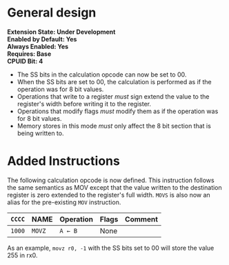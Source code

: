 # General design

**Extension State: Under Development**  
**Enabled by Default: Yes**  
**Always Enabled: Yes**  
**Requires: Base**  
**CPUID Bit: 4**  

- The SS bits in the calculation opcode can now be set to 00.
- When the SS bits are set to 00, the calculation is performed as if the operation was for 8 bit values.
- Operations that write to a register _must_ sign extend the value to the register's width before writing it to the register.
- Operations that modify flags _must_ modify them as if the operation was for 8 bit values.
- Memory stores in this mode _must_ only affect the 8 bit section that is being written to.

# Added Instructions

The following calculation opcode is now defined. This instruction follows the same semantics as MOV except that the value written to the destination register is zero extended to the register's full width. `MOVS` is also now an alias for the pre-existing `MOV` instruction.

| `CCCC` | NAME       | Operation                          | Flags  | Comment     |
|--------|------------|------------------------------------|--------|-------------|
| `1000` | `MOVZ`     | `A ← B`                            | None   |             |

As an example, `movz r0, -1` with the SS bits set to 00 will store the value 255 in rx0.
